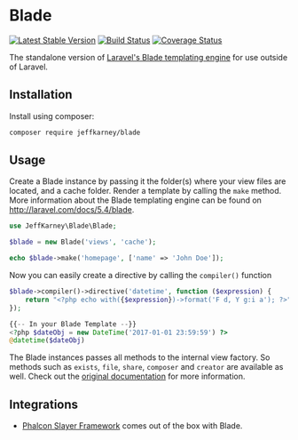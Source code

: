 Blade
=====

[![Latest Stable Version](http://img.shields.io/github/release/jeffkarney/blade.svg)](https://packagist.org/packages/jeffkarney/blade) [![Build Status](http://img.shields.io/travis/jeffkarney/blade.svg)](https://travis-ci.org/jeffkarney/blade) [![Coverage Status](http://img.shields.io/coveralls/jeffkarney/blade.svg)](https://coveralls.io/r/jeffkarney/blade)

The standalone version of [Laravel's Blade templating engine](http://laravel.com/docs/5.4/blade) for use outside of Laravel.

Installation
------------

Install using composer:

```bash
composer require jeffkarney/blade
```

Usage
-----

Create a Blade instance by passing it the folder(s) where your view files are located, and a cache folder. Render a template by calling the `make` method. More information about the Blade templating engine can be found on http://laravel.com/docs/5.4/blade.

```php
use JeffKarney\Blade\Blade;

$blade = new Blade('views', 'cache');

echo $blade->make('homepage', ['name' => 'John Doe']);
```

Now you can easily create a directive by calling the ``compiler()`` function

```php
$blade->compiler()->directive('datetime', function ($expression) {
    return "<?php echo with({$expression})->format('F d, Y g:i a'); ?>";
});

{{-- In your Blade Template --}}
<?php $dateObj = new DateTime('2017-01-01 23:59:59') ?>
@datetime($dateObj)
```

The Blade instances passes all methods to the internal view factory. So methods such as `exists`, `file`, `share`, `composer` and `creator` are available as well. Check out the [original documentation](http://laravel.com/docs/5.4/views) for more information.

Integrations
-----

- [Phalcon Slayer Framework](https://github.com/phalconslayer/slayer) comes out of the box with Blade.
